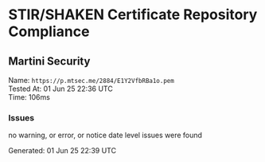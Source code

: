 # STIR/SHAKEN Certificate Repository Compliance

## Martini Security

Name: `https://p.mtsec.me/2884/E1Y2VfbRBa1o.pem`\
Tested At: 01 Jun 25 22:36 UTC\
Time: 106ms

### Issues

no warning, or error, or notice date level issues were found

Generated: 01 Jun 25 22:39 UTC